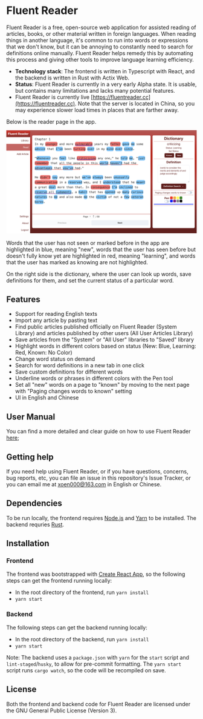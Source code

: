 # Fluent Reader

Fluent Reader is a free, open-source web application for assisted reading of articles, books, or other material written in foreign languages. When reading things in another language, it's common to run into words or expressions that we don't know, but it can be annoying to constantly need to search for definitions online manually. Fluent Reader helps remedy this by automating this process and giving other tools to improve language learning efficiency.

-   **Technology stack**: The frontend is written in Typescript with React, and the backend is written in Rust with Actix Web.
-   **Status**: Fluent Reader is currently in a very early Alpha state. It is usable, but contains many limitations and lacks many potential features.
-   Fluent Reader is currently live [https://fluentreader.cc](https://fluentreader.cc). Note that the server is located in China, so you may experience slower load times in places that are farther away.

Below is the reader page in the app.

![](app.png)

Words that the user has not seen or marked before in the app are highlighted in blue, meaning "new", words that the user has seen before but doesn't fully know yet are highlighted in red, meaning "learning", and words that the user has marked as knowing are not highlighted.

On the right side is the dictionary, where the user can look up words, save definitions for them, and set the current status of a particular word.

## Features

-   Support for reading English texts
-   Import any article by pasting text
-   Find public articles published officially on Fluent Reader (System Library) and articles published by other users (All User Articles Library)
-   Save articles from the "System" or "All User" libraries to "Saved" library
-   Highlight words in different colors based on status (New: Blue, Learning: Red, Known: No Color)
-   Change word status on demand
-   Search for word definitions in a new tab in one click
-   Save custom definitions for different words
-   Underline words or phrases in different colors with the Pen tool
-   Set all "new" words on a page to "known" by moving to the next page with "Paging changes words to known" setting
-   UI in English and Chinese

## User Manual

You can find a more detailed and clear guide on how to use Fluent Reader [here](USER_MANUAL.md);

## Getting help

If you need help using Fluent Reader, or if you have questions, concerns, bug reports, etc, you can file an issue in this repository's Issue Tracker, or you can email me at [xoen000@163.com](mailto::xoen000@163.com) in English or Chinese.

## Dependencies

To be run locally, the frontend requires [Node.js](https://nodejs.org/) and [Yarn](https://yarnpkg.com/) to be installed. The backend requries [Rust](https://www.rust-lang.org/).

## Installation

### Frontend

The frontend was bootstrapped with [Create React App](https://create-react-app.dev/), so the following steps can get the frontend running locally:

-   In the root directory of the frontend, run `yarn install`
-   `yarn start`

### Backend

The following steps can get the backend running locally:

-   In the root directory of the backend, run `yarn install`
-   `yarn start`

Note: The backend uses a `package.json` with `yarn` for the `start` script and `lint-staged`/`husky`, to allow for pre-commit formatting. The `yarn start` script runs `cargo watch`, so the code will be recompiled on save.

## License

Both the frontend and backend code for Fluent Reader are licensed under the GNU General Public License (Version 3).

